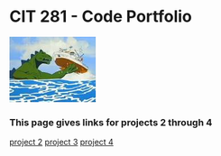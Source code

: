 # CIT 281 - Code Portfolio
![Godzilla image 2](images/img2.jpg)

### This page gives links for projects 2 through 4

[project 2](https://uo-cit.github.io/p2-17S-seeds2017/)
[project 3](https://uo-cit.github.io/p3-17s-seeds2017/)
[project 4](https://uo-cit.github.io/p4-17s-seeds2017/)
